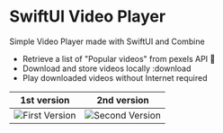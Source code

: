 # SwiftUI Video Player

Simple Video Player made with SwiftUI and Combine

- Retrieve a list of "Popular videos" from pexels API 🔄
- Download and store videos locally :download
- Play downloaded videos without Internet required

|1st version|2nd version|
|---|---|
|![First Version](SwiftUIVP/Demos/FirstDemo.gif)|![Second Version](SwiftUIVP/Demos/SecondDemo.gif)|
